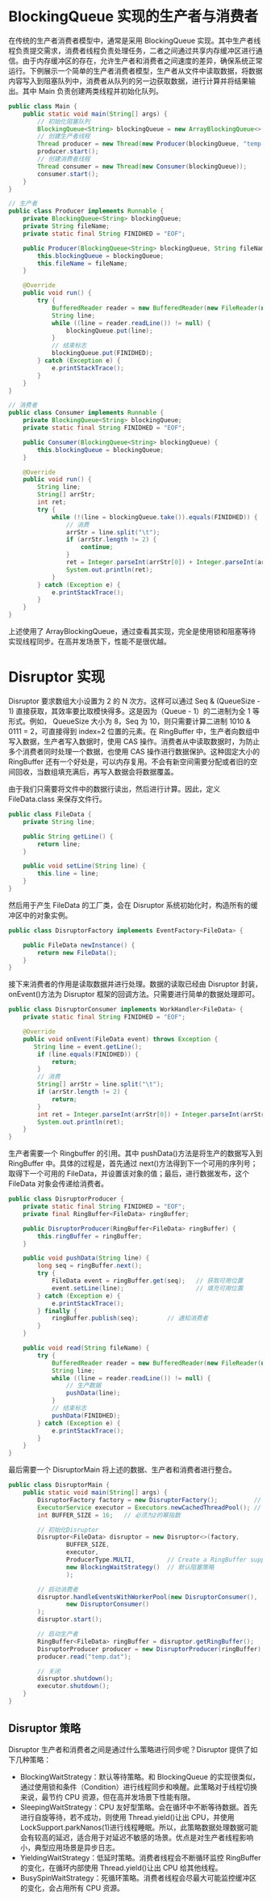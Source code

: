 # BlockingQueue 实现的生产者与消费者

在传统的生产者消费者模型中，通常是采用 BlockingQueue 实现。其中生产者线程负责提交需求，消费者线程负责处理任务，二者之间通过共享内存缓冲区进行通信。由于内存缓冲区的存在，允许生产者和消费者之间速度的差异，确保系统正常运行。下例展示一个简单的生产者消费者模型，生产者从文件中读取数据，将数据内容写入到阻塞队列中，消费者从队列的另一边获取数据，进行计算并将结果输出。其中 Main 负责创建两类线程并初始化队列。

```java
public class Main {
    public static void main(String[] args) {
        // 初始化阻塞队列
        BlockingQueue<String> blockingQueue = new ArrayBlockingQueue<>(1000);
        // 创建生产者线程
        Thread producer = new Thread(new Producer(blockingQueue, "temp.dat"));
        producer.start();
        // 创建消费者线程
        Thread consumer = new Thread(new Consumer(blockingQueue));
        consumer.start();
    }
}

// 生产者
public class Producer implements Runnable {
    private BlockingQueue<String> blockingQueue;
    private String fileName;
    private static final String FINIDHED = "EOF";

    public Producer(BlockingQueue<String> blockingQueue, String fileName)  {
        this.blockingQueue = blockingQueue;
        this.fileName = fileName;
    }

    @Override
    public void run() {
        try {
            BufferedReader reader = new BufferedReader(new FileReader(new File(fileName)));
            String line;
            while ((line = reader.readLine()) != null) {
                blockingQueue.put(line);
            }
            // 结束标志
            blockingQueue.put(FINIDHED);
        } catch (Exception e) {
            e.printStackTrace();
        }
    }
}

// 消费者
public class Consumer implements Runnable {
    private BlockingQueue<String> blockingQueue;
    private static final String FINIDHED = "EOF";

    public Consumer(BlockingQueue<String> blockingQueue) {
        this.blockingQueue = blockingQueue;
    }

    @Override
    public void run() {
        String line;
        String[] arrStr;
        int ret;
        try {
            while (!(line = blockingQueue.take()).equals(FINIDHED)) {
                // 消费
                arrStr = line.split("\t");
                if (arrStr.length != 2) {
                    continue;
                }
                ret = Integer.parseInt(arrStr[0]) + Integer.parseInt(arrStr[1]);
                System.out.println(ret);
            }
        } catch (Exception e) {
            e.printStackTrace();
        }
    }
}
```

上述使用了 ArrayBlockingQueue，通过查看其实现，完全是使用锁和阻塞等待实现线程同步。在高并发场景下，性能不是很优越。

# Disruptor 实现

Disruptor 要求数组大小设置为 2 的 N 次方。这样可以通过 Seq & (QueueSize - 1) 直接获取，其效率要比取模快得多。这是因为（Queue - 1）的二进制为全 1 等形式。例如， QueueSize 大小为 8，Seq 为 10，则只需要计算二进制 1010 & 0111 = 2，可直接得到 index=2 位置的元素。在 RingBuffer 中，生产者向数组中写入数据，生产者写入数据时，使用 CAS 操作。消费者从中读取数据时，为防止多个消费者同时处理一个数据，也使用 CAS 操作进行数据保护。这种固定大小的 RingBuffer 还有一个好处是，可以内存复用。不会有新空间需要分配或者旧的空间回收，当数组填充满后，再写入数据会将数据覆盖。

由于我们只需要将文件中的数据行读出，然后进行计算。因此，定义 FileData.class 来保存文件行。

```java
public class FileData {
    private String line;

    public String getLine() {
        return line;
    }

    public void setLine(String line) {
        this.line = line;
    }
}
```

然后用于产生 FileData 的工厂类，会在 Disruptor 系统初始化时，构造所有的缓冲区中的对象实例。

```java
public class DisruptorFactory implements EventFactory<FileData> {

    public FileData newInstance() {
        return new FileData();
    }
}
```

接下来消费者的作用是读取数据并进行处理。数据的读取已经由 Disruptor 封装，onEvent()方法为 Disruptor 框架的回调方法。只需要进行简单的数据处理即可。

```java
public class DisruptorConsumer implements WorkHandler<FileData> {
    private static final String FINIDHED = "EOF";

    @Override
    public void onEvent(FileData event) throws Exception {
       String line = event.getLine();
        if (line.equals(FINIDHED)) {
            return;
        }
        // 消费
        String[] arrStr = line.split("\t");
        if (arrStr.length != 2) {
            return;
        }
        int ret = Integer.parseInt(arrStr[0]) + Integer.parseInt(arrStr[1]);
        System.out.println(ret);
    }
}

```

生产者需要一个 Ringbuffer 的引用。其中 pushData()方法是将生产的数据写入到 RingBuffer 中。具体的过程是，首先通过 next()方法得到下一个可用的序列号；取得下一个可用的 FileData，并设置该对象的值；最后，进行数据发布，这个 FileData 对象会传递给消费者。

```java
public class DisruptorProducer {
    private static final String FINIDHED = "EOF";
    private final RingBuffer<FileData> ringBuffer;

    public DisruptorProducer(RingBuffer<FileData> ringBuffer) {
        this.ringBuffer = ringBuffer;
    }

    public void pushData(String line) {
        long seq = ringBuffer.next();
        try {
            FileData event = ringBuffer.get(seq);   // 获取可用位置
            event.setLine(line);                    // 填充可用位置
        } catch (Exception e) {
            e.printStackTrace();
        } finally {
            ringBuffer.publish(seq);        // 通知消费者
        }
    }

    public void read(String fileName) {
        try {
            BufferedReader reader = new BufferedReader(new FileReader(new File(fileName)));
            String line;
            while ((line = reader.readLine()) != null) {
                // 生产数据
                pushData(line);
            }
            // 结束标志
            pushData(FINIDHED);
        } catch (Exception e) {
            e.printStackTrace();
        }
    }
}
```

最后需要一个 DisruptorMain 将上述的数据、生产者和消费者进行整合。

```java
public class DisruptorMain {
    public static void main(String[] args) {
        DisruptorFactory factory = new DisruptorFactory();          // 工厂
        ExecutorService executor = Executors.newCachedThreadPool(); // 线程池
        int BUFFER_SIZE = 16;   // 必须为2的幂指数

        // 初始化Disruptor
        Disruptor<FileData> disruptor = new Disruptor<>(factory,
                BUFFER_SIZE,
                executor,
                ProducerType.MULTI,         // Create a RingBuffer supporting multiple event publishers to the one RingBuffer
                new BlockingWaitStrategy()  // 默认阻塞策略
                );

        // 启动消费者
        disruptor.handleEventsWithWorkerPool(new DisruptorConsumer(),
                new DisruptorConsumer()
        );
        disruptor.start();

        // 启动生产者
        RingBuffer<FileData> ringBuffer = disruptor.getRingBuffer();
        DisruptorProducer producer = new DisruptorProducer(ringBuffer);
        producer.read("temp.dat");

        // 关闭
        disruptor.shutdown();
        executor.shutdown();
    }
}
```

## Disruptor 策略

Disruptor 生产者和消费者之间是通过什么策略进行同步呢？Disruptor 提供了如下几种策略：

- BlockingWaitStrategy：默认等待策略。和 BlockingQueue 的实现很类似，通过使用锁和条件（Condition）进行线程同步和唤醒。此策略对于线程切换来说，最节约 CPU 资源，但在高并发场景下性能有限。
- SleepingWaitStrategy：CPU 友好型策略。会在循环中不断等待数据。首先进行自旋等待，若不成功，则使用 Thread.yield()让出 CPU，并使用 LockSupport.parkNanos(1)进行线程睡眠。所以，此策略数据处理数据可能会有较高的延迟，适合用于对延迟不敏感的场景。优点是对生产者线程影响小，典型应用场景是异步日志。
- YieldingWaitStrategy：低延时策略。消费者线程会不断循环监控 RingBuffer 的变化，在循环内部使用 Thread.yield()让出 CPU 给其他线程。
- BusySpinWaitStrategy：死循环策略。消费者线程会尽最大可能监控缓冲区的变化，会占用所有 CPU 资源。

